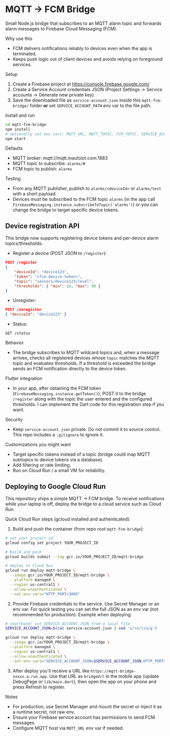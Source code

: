 MQTT → FCM Bridge
===================

Small Node.js bridge that subscribes to an MQTT alarm topic and forwards alarm messages to Firebase Cloud Messaging (FCM).

Why use this
- FCM delivers notifications reliably to devices even when the app is terminated.
- Keeps push logic out of client devices and avoids relying on foreground services.

Setup
1. Create a Firebase project at https://console.firebase.google.com/
2. Create a Service Account credentials JSON (Project Settings → Service accounts → Generate new private key).
3. Save the downloaded file as `service-account.json` inside this `mqtt-fcm-bridge/` folder **or** set `SERVICE_ACCOUNT_PATH` env var to the file path.

Install and run

```bash
cd mqtt-fcm-bridge
npm install
# optionally set env vars: MQTT_URL, MQTT_TOPIC, FCM_TOPIC, SERVICE_ACCOUNT_PATH, MQTT_USERNAME, MQTT_PASSWORD
npm start
```

Defaults
- MQTT broker: mqtt://mqtt.mautoiot.com:1883
- MQTT topic to subscribe: `alarms/#`
- FCM topic to publish: `alarms`

Testing
- From any MQTT publisher, publish to `alarms/<deviceId>` or `alarms/test` with a short payload.
- Devices must be subscribed to the FCM topic `alarms` (in the app call `FirebaseMessaging.instance.subscribeToTopic('alarms')`) or you can change the bridge to target specific device tokens.

Device registration API
-----------------------
This bridge now supports registering device tokens and per-device alarm topics/thresholds.

- Register a device (POST JSON to `/register`):

```json
POST /register
{
	"deviceId": "device123",
	"token": "<fcm-device-token>",
	"topic": "sensors/device123/level",
	"thresholds": { "min": 10, "max": 90 }
}
```

- Unregister:

```json
POST /unregister
{ "deviceId": "device123" }
```

- Status:

```
GET /status
```

Behavior
- The bridge subscribes to MQTT wildcard topics and, when a message arrives, checks all registered devices whose `topic` matches the MQTT topic and evaluates thresholds. If a threshold is exceeded the bridge sends an FCM notification directly to the device token.

Flutter integration
- In your app, after obtaining the FCM token (`FirebaseMessaging.instance.getToken()`), POST it to the bridge `/register` along with the topic the user entered and the configured thresholds. I can implement the Dart code for this registration step if you want.

Security
- Keep `service-account.json` private. Do not commit it to source control. This repo includes a `.gitignore` to ignore it.

Customizations you might want
- Target specific tokens instead of a topic (bridge could map MQTT subtopics to device tokens via a database).
- Add filtering or rate limiting.
- Run on Cloud Run / a small VM for reliability.

## Deploying to Google Cloud Run

This repository ships a simple MQTT -> FCM bridge. To receive notifications while your laptop is off, deploy the bridge to a cloud service such as Cloud Run.

Quick Cloud Run steps (gcloud installed and authenticated):

1. Build and push the container (from repo root `mqtt-fcm-bridge`):

```bash
# set your project id
gcloud config set project YOUR_PROJECT_ID

# build and push
gcloud builds submit --tag gcr.io/YOUR_PROJECT_ID/mqtt-bridge

# deploy to Cloud Run
gcloud run deploy mqtt-bridge \
  --image gcr.io/YOUR_PROJECT_ID/mqtt-bridge \
  --platform managed \
  --region us-central1 \
  --allow-unauthenticated \
  --set-env-vars="HTTP_PORT=3000"
```

2. Provide Firebase credentials to the service. Use Secret Manager or an env var. For quick testing you can set the full JSON as an env var (not recommended for production). Example when deploying:

```bash
# shorthand: set SERVICE_ACCOUNT_JSON from a local file
SERVICE_ACCOUNT_JSON=$(cat service-account.json | sed 's/\n/\\n/g')

gcloud run deploy mqtt-bridge \
  --image gcr.io/YOUR_PROJECT_ID/mqtt-bridge \
  --platform managed \
  --region us-central1 \
  --allow-unauthenticated \
  --set-env-vars="SERVICE_ACCOUNT_JSON=$SERVICE_ACCOUNT_JSON,HTTP_PORT=3000"
```

3. After deploy you'll receive a URL like `https://mqtt-bridge-xxxxx.a.run.app`. Use that URL as `bridgeUrl` in the mobile app (update DebugPage or `lib/main.dart`), then open the app on your phone and press Refresh to register.

Notes
- For production, use Secret Manager and mount the secret or inject it as a runtime secret, not raw env.
- Ensure your Firebase service account has permissions to send FCM messages.
- Configure MQTT host via `MQTT_URL` env var if needed.

